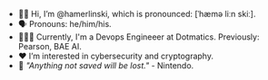 - 👋🏻 Hi, I’m @hamerlinski, which is pronounced: [ˈhæmə liːn skiː].
- 🗣️ Pronouns: he/him/his.
- 🧑🏻‍💻 Currently, I'm a Devops Engineeer at Dotmatics. Previously: Pearson, BAE AI.
- ❤️ I’m interested in cybersecurity and cryptography.
- 💭 _"Anything not saved will be lost."_ - Nintendo.
